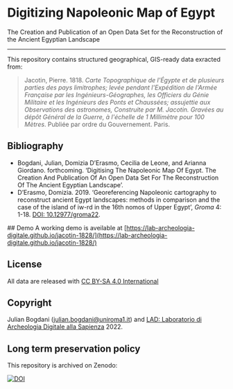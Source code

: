 # Digitizing Napoleonic Map of Egypt
The Creation and Publication of an Open Data Set for the Reconstruction of the Ancient Egyptian Landscape

---

This repository contains structured geographical, GIS-ready data exracted from:
> Jacotin, Pierre. 1818. _Carte Topographique de l'Égypte et de plusieurs parties des pays limitrophes; levée pendant l'Expédition de l'Armée Française par les Ingénieurs-Géographes, les Officiers du Génie Militaire et les Ingénieurs des Ponts et Chaussées; assujettie aux Observations des astronomes, Construite par M. Jacotin. Gravées au dépôt Général de la Guerre, à l'échelle de 1 Millimètre pour 100 Mètres_. Publiée par ordre du Gouvernement. Paris.

## Bibliography
- Bogdani, Julian, Domizia D’Erasmo, Cecilia de Leone, and Arianna Giordano. forthcoming. ‘Digitising The Napoleonic Map Of Egypt. The Creation And Publication Of An Open Data Set For The Reconstruction Of The Ancient Egyptian Landscape’.
- D’Erasmo, Domizia. 2019. ‘Georeferencing Napoleonic cartography to reconstruct ancient Egypt landscapes: methods in comparison and the case of the island of iw-rd in the 16th nomos of Upper Egypt’, _Groma_ 4: 1-18. [DOI: 10.12977/groma22](https://dx.doi.org/10.12977/groma22).

## Demo
A working demo is aveilable at [https://lab-archeologia-digitale.github.io/jacotin-1828/](https://lab-archeologia-digitale.github.io/jacotin-1828/)


## License
All data are released with [CC BY-SA 4.0 International](http://creativecommons.org/licenses/by-sa/4.0/?ref=chooser-v1)

## Copyright
Julian Bogdani ([julian.bogdani@uniroma1.it](mailto:julian.bogdani@uniroma1.it)) and [LAD: Laboratorio di Archeologia Digitale alla Sapienza](https://lad.saras.uniroma1.it) 2022.

## Long term preservation policy
This repository is archived on Zenodo:

[![DOI](https://zenodo.org/badge/484014787.svg)](https://zenodo.org/badge/latestdoi/484014787)

